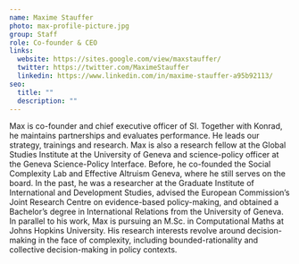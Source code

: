 ```yaml
---
name: Maxime Stauffer
photo: max-profile-picture.jpg
group: Staff
role: Co-founder & CEO
links:
  website: https://sites.google.com/view/maxstauffer/
  twitter: https://twitter.com/MaximeStauffer
  linkedin: https://www.linkedin.com/in/maxime-stauffer-a95b92113/
seo:
  title: ""
  description: ""
---
```


Max is co-founder and chief executive officer of SI. Together with Konrad, he maintains partnerships and evaluates performance. He leads our strategy, trainings and research. Max is also a research fellow at the Global Studies Institute at the University of Geneva and science-policy officer at the Geneva Science-Policy Interface. Before, he co-founded the Social Complexity Lab and Effective Altruism Geneva, where he still serves on the board. In the past, he was a researcher at the Graduate Institute of International and Development Studies, advised the European Commission’s Joint Research Centre on evidence-based policy-making, and obtained a Bachelor’s degree in International Relations from the University of Geneva. In parallel to his work, Max is pursuing an M.Sc. in Computational Maths at Johns Hopkins University. His research interests revolve around decision-making in the face of complexity, including bounded-rationality and collective decision-making in policy contexts.
